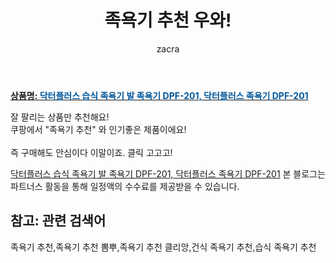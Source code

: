 ﻿---
layout: post
title:  "족욕기 추천 우와!"
author: zacra
categories: [ 아이템 ]
tags: [족욕기 추천,족욕기 추천 뽐뿌,족욕기 추천 클리앙,건식 족욕기 추천,습식 족욕기 추천]
image: https://static.coupangcdn.com/image/vendor_inventory/ee9c/108d45425d9b12eeae87aa0ad567a723cca382c148459a8e06f5e18e6ccd.jpg 
description: "쿠팡에서 족욕기 추천 관련 상품으로 가장 잘팔리는 제품 중 하나라는 사실!!."
rating: 4.5
---

<a href="https://link.coupang.com/re/AFFSDP?lptag=AF8407795&pageKey=4507026276&itemId=5417413528&vendorItemId=72717339986&traceid=V0-153-1ad5448ef7e5a95d"><b>상품명: <font color='#01579B'>닥터플러스 습식 족욕기 발 족욕기 DPF-201, 닥터플러스 족욕기 DPF-201</font></b></a>

잘 팔리는 상품만 추천해요!<br/>
쿠팡에서 "족욕기 추천" 와 인기좋은 제품이에요!<br/><br/>
즉 구매해도 안심이다 이말이죠. 클릭 고고고! <br/>



<a href="https://link.coupang.com/re/AFFSDP?lptag=AF8407795&pageKey=4507026276&itemId=5417413528&vendorItemId=72717339986&traceid=V0-153-1ad5448ef7e5a95d">닥터플러스 습식 족욕기 발 족욕기 DPF-201, 닥터플러스 족욕기 DPF-201</a>
본 블로그는 파트너스 활동을 통해 일정액의 수수료를 제공받을 수 있습니다.

## 참고: 관련 검색어    
족욕기 추천,족욕기 추천 뽐뿌,족욕기 추천 클리앙,건식 족욕기 추천,습식 족욕기 추천